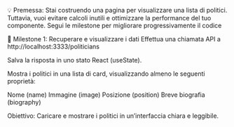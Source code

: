 💡 Premessa: Stai costruendo una pagina per visualizzare una lista di politici. Tuttavia, vuoi evitare calcoli inutili e ottimizzare la performance del tuo componente. Segui le milestone per migliorare progressivamente il codice

📌 Milestone 1: Recuperare e visualizzare i dati
Effettua una chiamata API a
http://localhost:3333/politicians

Salva la risposta in uno stato React (useState).

Mostra i politici in una lista di card, visualizzando almeno le seguenti proprietà:

Nome (name)
Immagine (image)
Posizione (position)
Breve biografia (biography)

Obiettivo: Caricare e mostrare i politici in un’interfaccia chiara e leggibile.
